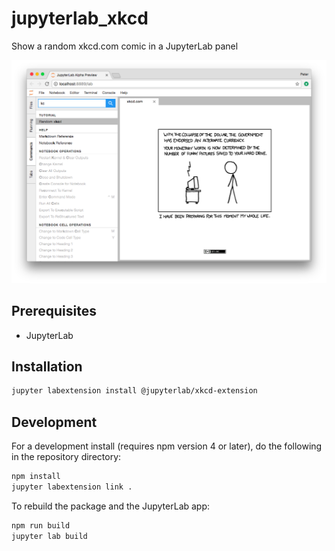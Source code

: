 # jupyterlab_xkcd

Show a random xkcd.com comic in a JupyterLab panel

![Screenshot of the extension in JupyterLab](screenshot.png)

## Prerequisites

* JupyterLab

## Installation

```bash
jupyter labextension install @jupyterlab/xkcd-extension
```

## Development

For a development install (requires npm version 4 or later), do the following in the repository directory:

```bash
npm install
jupyter labextension link .
```

To rebuild the package and the JupyterLab app:

```bash
npm run build
jupyter lab build
```

